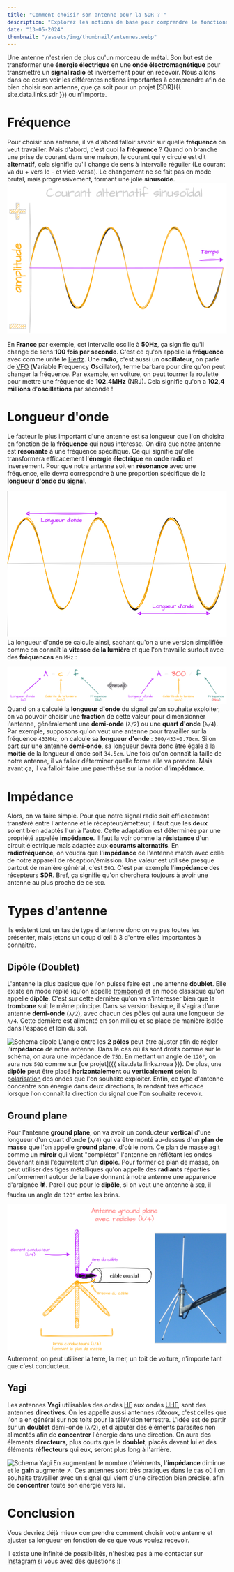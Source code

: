 ```yaml
---
title: "Comment choisir son antenne pour la SDR ? "
description: "Explorez les notions de base pour comprendre le fonctionnement des antennes en radiofréquence afin de bien choisir la votre pour vos projets en SDR"
date: "13-05-2024"
thumbnail: "/assets/img/thumbnail/antennes.webp"
---
```

Une antenne n'est rien de plus qu'un morceau de métal. Son but est de transformer une **énergie électrique** en une **onde électromagnétique** pour transmettre un **signal radio** et inversement pour en recevoir. Nous allons dans ce cours voir les différentes notions importantes à comprendre afin de bien choisir son antenne, que ça soit pour un projet [SDR]({{ site.data.links.sdr }}) ou n'importe.

# Fréquence
Pour choisir son antenne, il va d'abord falloir savoir sur quelle **fréquence** on veut travailler. Mais d'abord, c'est quoi la **fréquence** ?
Quand on branche une prise de courant dans une maison, le courant qui y circule est dit **alternatif**, cela signifie qu'il change de sens à intervalle régulier (Le courant va du + vers le - et vice-versa). Le changement ne se fait pas en mode brutal, mais progressivement, formant une jolie **sinusoïde**. 
![Schema courant alternatif sinusoïdal](../../../assets/img/pages/radio/basics/antennes/antenne1.svg)

En **France** par exemple, cet intervalle oscille à **50Hz**, ça signifie qu'il change de sens **100 fois par seconde**. C'est ce qu'on appelle la **fréquence** avec comme unité le [Hertz](https://fr.wikipedia.org/wiki/Hertz). 
Une **radio**, c'est aussi un **oscillateur**, on parle de [VFO](https://fr.wikipedia.org/wiki/Oscillateur_%C3%A0_fr%C3%A9quence_variable) (**V**ariable **F**requency **O**scillator), terme barbare pour dire qu'on peut changer la fréquence. 
Par exemple, en voiture, on peut tourner la roulette pour mettre une fréquence de **102.4MHz** (NRJ). Cela signifie qu'on a **102,4 millions** d'**oscillations** par seconde ! 

#  Longueur d'onde
Le facteur le plus important d'une antenne est sa longueur que l'on choisira en fonction de la **fréquence** qui nous intéresse. On dira que notre antenne est **résonante** à une fréquence spécifique. Ce qui signifie qu'elle transformera efficacement l'**énergie électrique** en **onde radio** et inversement.
Pour que notre antenne soit en **résonance** avec une fréquence, elle devra correspondre à une proportion spécifique de la **longueur d'onde du signal**.

![Schema longueur d'onde](../../../assets/img/pages/radio/basics/antennes/antenne2.svg)
La longueur d'onde se calcule ainsi, sachant qu'on a une version simplifiée comme on connaît la **vitesse de la lumière** et que l'on travaille surtout avec des **fréquences** en `MHz` :

![Formule longueur d'onde](../../../assets/img/pages/radio/basics/antennes/antenne3.svg)
Quand on a calculé la **longueur d'onde** du signal qu'on souhaite exploiter, on va pouvoir choisir une **fraction** de cette valeur pour dimensionner l'antenne, généralement une **demi-onde** (`λ/2`) ou une **quart d'onde** (`λ/4`).
Par exemple, supposons qu'on veut une antenne pour travailler sur la fréquence `433MHz`, on calcule sa **longueur d'onde** : `300/433≈0.70cm`. Si on part sur une antenne **demi-onde**, sa longueur devra donc être égale à la **moitié** de la longueur d'onde soit `34.5cm`.
Une fois qu'on connaît la taille de notre antenne, il va falloir déterminer quelle forme elle va prendre. Mais avant ça, il va falloir faire une parenthèse sur la notion d'**impédance**.

# Impédance
Alors, on va faire simple. Pour que notre signal radio soit efficacement transféré entre l'antenne et le récepteur/émetteur, il faut que les **deux** soient bien adaptés  l'un à l'autre. Cette adaptation est déterminée par une propriété appelée **impédance**.
Il faut la voir comme la **résistance** d'un circuit électrique mais adaptée aux **courants alternatifs**. En **radiofréquence**, on voudra que l'**impédance** de l'antenne match avec celle de notre appareil de réception/émission. Une valeur est utilisée presque partout de manière général, c'est `50Ω`. C'est par exemple l'**impédance** des récepteurs **SDR**. Bref, ça signifie qu'on cherchera toujours à avoir une antenne au plus proche de ce `50Ω`.

# Types d'antenne
Ils existent tout un tas de type d'antenne donc on va pas toutes les présenter, mais jetons un coup d'œil à 3 d'entre elles importantes à connaître.
## Dipôle (Doublet)
L'antenne la plus basique que l'on puisse faire est une antenne **doublet**. Elle existe en mode replié (qu'on appelle [trombone](https://rogerbeep.fr/les-cours-2/antennes-ouvertes-fermees/#:~:text=Une%20antenne%20est%20ferm%C3%A9e%20lorsque,est%20proche%20de%20200%20%CE%A9%20.)) et en mode classique qu'on appelle **dipôle**. C'est sur cette dernière qu'on va s'intéresser bien que la **trombone** suit le même principe. 
Dans sa version basique, il s'agira d'une antenne **demi-onde** (`λ/2`), avec chacun des pôles qui aura une longueur de `λ/4`. Cette dernière est alimenté en son milieu et se place de manière isolée dans l'espace et loin du sol.

![Schema dipole](../../../assets/img/pages/radio/basics/antennes/antenne4.svg)
L'angle entre les **2 pôles** peut être ajuster afin de régler l'**impédance** de notre antenne. Dans le cas où ils sont droits comme sur le schéma, on aura une impédance de `75Ω`. En mettant un angle de `120°`, on aura nos `50Ω` comme sur [ce projet]({{ site.data.links.noaa }}).
De plus, une **dipôle** peut être placé **horizontalement** ou **verticalement** selon la [polarisation](https://culturesciencesphysique.ens-lyon.fr/ressource/simu-polarisation.xml) des ondes que l'on souhaite exploiter.
Enfin, ce type d'antenne concentre son énergie dans deux directions, la rendant très efficace lorsque l'on connaît la direction du signal que l'on souhaite recevoir.

## Ground plane
Pour l'antenne **ground plane**, on va avoir un conducteur **vertical** d'une longueur d'un quart d'onde (`λ/4`) qui va être monté au-dessus d'un **plan de masse** que l'on appelle **ground plane**, d'où le nom. Ce plan de masse agit comme un **miroir** qui vient "compléter" l'antenne en réflétant les ondes devenant ainsi l'équivalent d'un **dipôle**.
Pour former ce plan de masse, on peut utiliser des tiges métalliques qu'on appelle des **radiants** réparties uniformement autour de la base donnant à notre antenne une apparence d'araignée 🕷️. Pareil que pour le **dipôle**, si on veut une antenne à `50Ω`, il faudra un angle de `120°` entre les brins.

![Schema ground plane radiales](../../../assets/img/pages/radio/basics/antennes/antenne5.svg)
Autrement, on peut utiliser la terre, la mer, un toit de voiture, n'importe tant que c'est conducteur. 

## Yagi
Les antennes **Yagi** utilisables des ondes [HF](https://fr.wikipedia.org/wiki/Haute_fr%C3%A9quence) aux ondes [UHF](https://fr.wikipedia.org/wiki/Ultra_haute_fr%C3%A9quence), sont des antennes **directives**. On les appelle aussi antennes *râteaux*, c'est celles que l'on a en général sur nos toits pour la télévision terrestre.
L'idée est de partir sur un **doublet** demi-onde (`λ/2`), et d'ajouter des éléments parasites non alimentés afin de **concentrer** l'énergie dans une direction. On aura des élements **directeurs**, plus courts que le **doublet**, placés devant lui et des éléments **réflecteurs** qui eux, seront plus long à l'arrière. 

![Schema Yagi](../../../assets/img/pages/radio/basics/antennes/antennes7.svg)
En augmentant le nombre d'éléments, l'**impédance** diminue et le **gain** augmente ↗️. Ces antennes sont très pratiques dans le cas où l'on souhaite travailler avec un signal qui vient d'une direction bien précise, afin de **concentrer** toute son énergie vers lui.

# Conclusion
Vous devriez déjà mieux comprendre comment choisir votre antenne et ajuster sa longueur en fonction de ce que vous voulez recevoir.

Il existe une infinité de possibilités, n'hésitez pas à me contacter sur [Instagram](https://www.instagram.com/radionugget/) si vous avez des questions :)